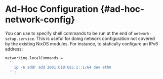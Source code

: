 # Ad-Hoc Configuration {#ad-hoc-network-config}

You can use [](#opt-networking.localCommands) to
specify shell commands to be run at the end of `network-setup.service`. This
is useful for doing network configuration not covered by the existing NixOS
modules. For instance, to statically configure an IPv6 address:

```nix
networking.localCommands =
  ''
    ip -6 addr add 2001:610:685:1::1/64 dev eth0
  '';
```
